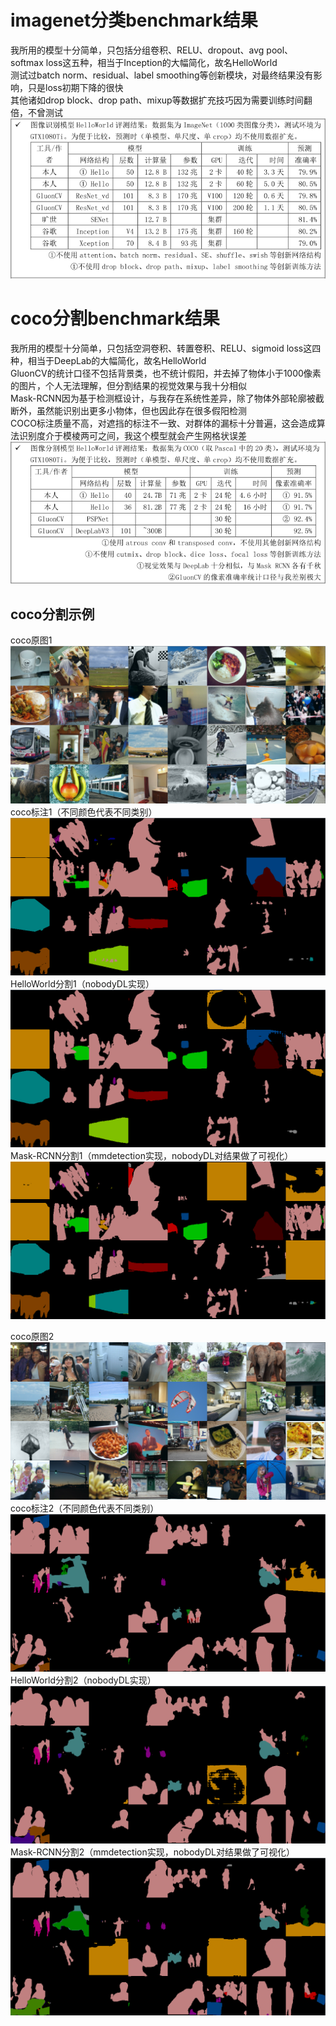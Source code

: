 # imagenet分类benchmark结果
我所用的模型十分简单，只包括分组卷积、RELU、dropout、avg pool、softmax loss这五种，相当于Inception的大幅简化，故名HelloWorld  
测试过batch norm、residual、label smoothing等创新模块，对最终结果没有影响，只是loss初期下降的很快  
其他诸如drop block、drop path、mixup等数据扩充技巧因为需要训练时间翻倍，不曾测试  
![imagenet分类](20200802190159.png)

# coco分割benchmark结果
我所用的模型十分简单，只包括空洞卷积、转置卷积、RELU、sigmoid loss这四种，相当于DeepLab的大幅简化，故名HelloWorld  
GluonCV的统计口径不包括背景类，也不统计假阳，并去掉了物体小于1000像素的图片，个人无法理解，但分割结果的视觉效果与我十分相似  
Mask-RCNN因为基于检测框设计，与我存在系统性差异，除了物体外部轮廓被截断外，虽然能识别出更多小物体，但也因此存在很多假阳检测  
COCO标注质量不高，对遮挡的标注不一致、对群体的漏标十分普遍，这会造成算法识别度介于模棱两可之间，我这个模型就会产生网格状误差  
![coco分割benchmark结果](20200814144224.png)

## coco分割示例
coco原图1
![coco原图1](20200801121730.png)
coco标注1（不同颜色代表不同类别）
![coco标注1](20200801120441.png)
HelloWorld分割1（nobodyDL实现）
![HelloWorld分割1](20200813192904.png)
Mask-RCNN分割1（mmdetection实现，nobodyDL对结果做了可视化）
![Mask-RCNN分割1](20200801121555.png)



coco原图2
![coco原图2](20200801122545.png)
coco标注2（不同颜色代表不同类别）
![coco标注2](20200801122309.png)
HelloWorld分割2（nobodyDL实现）
![HelloWorld分割2](20200813193133.png)
Mask-RCNN分割2（mmdetection实现，nobodyDL对结果做了可视化）
![Mask-RCNN分割2](20200801122446.png)
